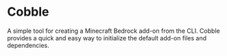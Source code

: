 # Cobble

A simple tool for creating a Minecraft Bedrock add-on from the CLI. Cobble provides a quick and easy way to initialize the default add-on files and dependencies.

